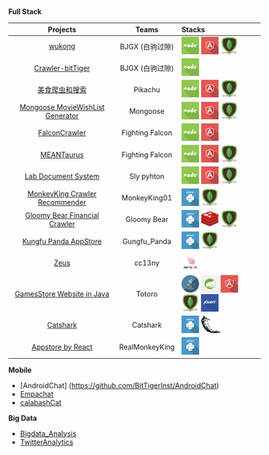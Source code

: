 <!--
aws
android
angular
big_data
boostrap
css
docker
flask
github
grunt
html5
ios
java
javascript
jquery
meteor
mongodb
nodejs
python
reddis
ruby_on_rails
ruby
spring_mvc
windows
-->





**Full Stack**


| Projects | Teams | Stacks |
| :-------------: |:-------------:| :-----|
| [wukong](https://github.com/BitTigerInst/wukong) | BJGX (白驹过隙) | <img src='./resource/icons/nodejs.png' height='35px'> <img src='./resource/icons/angular.png' height='35px'> <img src='./resource/icons/mongodb.png' height='35px'> |
| [Crawler-bitTiger](https://github.com/BitTigerInst/Crawler-bitTiger) | BJGX (白驹过隙) | <img src='./resource/icons/nodejs.png' height='35px'> |
| [美食爬虫和搜索](https://github.com/BitTigerInst/Pikachu)| Pikachu  | <img src='./resource/icons/nodejs.png' height='35px'> <img src='./resource/icons/angular.png' height='35px'> <img src='./resource/icons/mongodb.png' height='35px'> |
| [Mongoose MovieWishList Generator](https://github.com/BitTigerInst/Mongoose-MovieWishList-Generator) | Mongoose | <img src='./resource/icons/nodejs.png' height='35px'> <img src='./resource/icons/angular.png' height='35px'> <img src='./resource/icons/mongodb.png' height='35px'> |
| [FalconCrawler](https://github.com/BitTigerInst/FalconCrawler) | Fighting Falcon | <img src='./resource/icons/nodejs.png' height='35px'> <img src='./resource/icons/angular.png' height='35px'> |
| [MEANTaurus](https://github.com/BitTigerInst/MEANTaurus) | Fighting Falcon | <img src='./resource/icons/nodejs.png' height='35px'> <img src='./resource/icons/angular.png' height='35px'> <img src='./resource/icons/mongodb.png' height='35px'>|
| [Lab Document System](https://github.com/BitTigerInst/LabDocumentSystem) | Sly pyhton | <img src='./resource/icons/nodejs.png' height='35px'> <img src='./resource/icons/angular.png' height='35px'> <img src='./resource/icons/mongodb.png' height='35px'> |
| [MonkeyKing Crawler Recommender](https://github.com/BitTigerInst/MonkeyKing_crawler_recommender) | MonkeyKing01 | <img src='./resource/icons/python.png' height='35px'> <img src='./resource/icons/mongodb.png' height='35px'> |
| [Gloomy Bear Financial Crawler](https://github.com/BitTigerInst/Gloomy-Bear-FinancialCrawler) | Gloomy Bear | <img src='./resource/icons/python.png' height='35px'> <img src='./resource/icons/reddis.png' height='35px'> <img src='./resource/icons/mongodb.png' height='35px'> |
| [Kungfu Panda AppStore](https://github.com/BitTigerInst/Kungfu_Panda_AppStore) | Gungfu_Panda | <img src='./resource/icons/python.png' height='35px'> <img src='./resource/icons/mongodb.png' height='35px'> |
| [Zeus](https://github.com/BitTigerInst/Zeus) | cc13ny | <img src='./resource/icons/meteor.png' height='35px'> |
| [GamesStore Website in Java](https://github.com/BitTigerInst/GamesStore---Website-in-Java) | Totoro | <img src='./resource/icons/java.png' height='35px'> <img src='./resource/icons/spring_mvc.png' height='35px'> <img src='./resource/icons/angular.png' height='35px'> <img src='./resource/icons/mongodb.png' height='35px'> <img src='./resource/icons/jquery.png' height='35px'>|
| [Catshark](https://github.com/BitTigerInst/Catshark) | Catshark | <img src='./resource/icons/python.png' height='35px'> <img src='./resource/icons/flask.png' height='35px'> |
| [Appstore by React](https://github.com/BitTigerInst/RealMonkeyKing) |  RealMonkeyKing | <img src='./resource/icons/python.png' height='35px'>|


**Mobile**

- [AndroidChat] (https://github.com/BitTigerInst/AndroidChat)
- [Empachat](https://github.com/BitTigerInst/Empachat)
- [calabashCat](https://github.com/BitTigerInst/calabashCat)

**Big Data**

- [Bigdata_Analysis](https://github.com/BitTigerInst/bigdata_analysis)
- [TwitterAnalytics](https://github.com/BitTigerInst/TwitterAnalytics)
